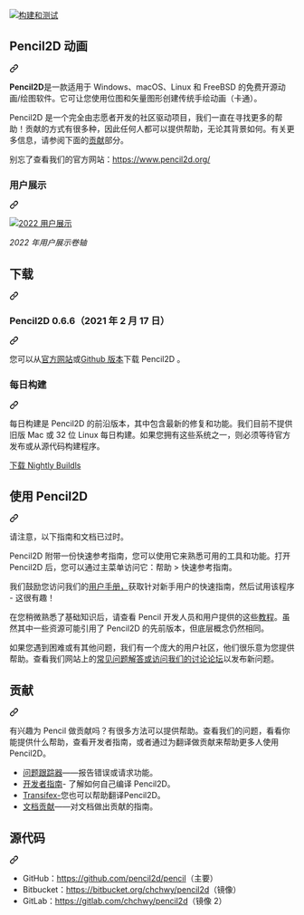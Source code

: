 <div class="Box-sc-g0xbh4-0 bJMeLZ js-snippet-clipboard-copy-unpositioned" data-hpc="true"><article class="markdown-body entry-content container-lg" itemprop="text"><p dir="auto"><a href="https://github.com/pencil2d/pencil/actions/workflows/ci.yml"><img src="https://github.com/pencil2d/pencil/actions/workflows/ci.yml/badge.svg" alt="构建和测试" style="max-width: 100%;"></a></p>
<div class="markdown-heading" dir="auto"><h1 tabindex="-1" class="heading-element" dir="auto"><font style="vertical-align: inherit;"><font style="vertical-align: inherit;">Pencil2D 动画</font></font></h1><a id="user-content-pencil2d-animation" class="anchor" aria-label="永久链接：Pencil2D 动画" href="#pencil2d-animation"><svg class="octicon octicon-link" viewBox="0 0 16 16" version="1.1" width="16" height="16" aria-hidden="true"><path d="m7.775 3.275 1.25-1.25a3.5 3.5 0 1 1 4.95 4.95l-2.5 2.5a3.5 3.5 0 0 1-4.95 0 .751.751 0 0 1 .018-1.042.751.751 0 0 1 1.042-.018 1.998 1.998 0 0 0 2.83 0l2.5-2.5a2.002 2.002 0 0 0-2.83-2.83l-1.25 1.25a.751.751 0 0 1-1.042-.018.751.751 0 0 1-.018-1.042Zm-4.69 9.64a1.998 1.998 0 0 0 2.83 0l1.25-1.25a.751.751 0 0 1 1.042.018.751.751 0 0 1 .018 1.042l-1.25 1.25a3.5 3.5 0 1 1-4.95-4.95l2.5-2.5a3.5 3.5 0 0 1 4.95 0 .751.751 0 0 1-.018 1.042.751.751 0 0 1-1.042.018 1.998 1.998 0 0 0-2.83 0l-2.5 2.5a1.998 1.998 0 0 0 0 2.83Z"></path></svg></a></div>
<p dir="auto"><strong><font style="vertical-align: inherit;"><font style="vertical-align: inherit;">Pencil2D</font></font></strong><font style="vertical-align: inherit;"><font style="vertical-align: inherit;">是一款适用于 Windows、macOS、Linux 和 FreeBSD 的免费开源动画/绘图软件。它可让您使用位图和矢量图形创建传统手绘动画（卡通）。</font></font></p>
<p dir="auto"><font style="vertical-align: inherit;"><font style="vertical-align: inherit;">Pencil2D 是一个完全由志愿者开发的社区驱动项目，我们一直在寻找更多的帮助！贡献的方式有很多种，因此任何人都可以提供帮助，无论其背景如何。有关更多信息，请参阅下面的</font></font><a href="#contributing"><font style="vertical-align: inherit;"><font style="vertical-align: inherit;">贡献</font></font></a><font style="vertical-align: inherit;"><font style="vertical-align: inherit;">部分。</font></font></p>
<p dir="auto"><font style="vertical-align: inherit;"><font style="vertical-align: inherit;">别忘了查看我们的官方网站：</font></font><a href="https://www.pencil2d.org/" rel="nofollow"><font style="vertical-align: inherit;"><font style="vertical-align: inherit;">https://www.pencil2d.org/</font></font></a></p>
<div class="markdown-heading" dir="auto"><h3 tabindex="-1" class="heading-element" dir="auto"><font style="vertical-align: inherit;"><font style="vertical-align: inherit;">用户展示</font></font></h3><a id="user-content-user-showcase" class="anchor" aria-label="永久链接：用户展示" href="#user-showcase"><svg class="octicon octicon-link" viewBox="0 0 16 16" version="1.1" width="16" height="16" aria-hidden="true"><path d="m7.775 3.275 1.25-1.25a3.5 3.5 0 1 1 4.95 4.95l-2.5 2.5a3.5 3.5 0 0 1-4.95 0 .751.751 0 0 1 .018-1.042.751.751 0 0 1 1.042-.018 1.998 1.998 0 0 0 2.83 0l2.5-2.5a2.002 2.002 0 0 0-2.83-2.83l-1.25 1.25a.751.751 0 0 1-1.042-.018.751.751 0 0 1-.018-1.042Zm-4.69 9.64a1.998 1.998 0 0 0 2.83 0l1.25-1.25a.751.751 0 0 1 1.042.018.751.751 0 0 1 .018 1.042l-1.25 1.25a3.5 3.5 0 1 1-4.95-4.95l2.5-2.5a3.5 3.5 0 0 1 4.95 0 .751.751 0 0 1-.018 1.042.751.751 0 0 1-1.042.018 1.998 1.998 0 0 0-2.83 0l-2.5 2.5a1.998 1.998 0 0 0 0 2.83Z"></path></svg></a></div>
<p dir="auto"><a href="https://www.youtube.com/watch?v=ma52j9B1kEM" rel="nofollow"><img src="https://camo.githubusercontent.com/fc27ff35f38359892572badd466de4dbce303ca6a24611073d5d431808d88cf4/687474703a2f2f696d672e796f75747562652e636f6d2f76692f6d6135326a3942316b454d2f687164656661756c742e6a7067" alt="2022 用户展示" data-canonical-src="http://img.youtube.com/vi/ma52j9B1kEM/hqdefault.jpg" style="max-width: 100%;"></a></p>
<p dir="auto"><em><font style="vertical-align: inherit;"><font style="vertical-align: inherit;">2022 年用户展示卷轴</font></font></em></p>
<div class="markdown-heading" dir="auto"><h2 tabindex="-1" class="heading-element" dir="auto"><font style="vertical-align: inherit;"><font style="vertical-align: inherit;">下载</font></font></h2><a id="user-content-download" class="anchor" aria-label="固定链接：下载" href="#download"><svg class="octicon octicon-link" viewBox="0 0 16 16" version="1.1" width="16" height="16" aria-hidden="true"><path d="m7.775 3.275 1.25-1.25a3.5 3.5 0 1 1 4.95 4.95l-2.5 2.5a3.5 3.5 0 0 1-4.95 0 .751.751 0 0 1 .018-1.042.751.751 0 0 1 1.042-.018 1.998 1.998 0 0 0 2.83 0l2.5-2.5a2.002 2.002 0 0 0-2.83-2.83l-1.25 1.25a.751.751 0 0 1-1.042-.018.751.751 0 0 1-.018-1.042Zm-4.69 9.64a1.998 1.998 0 0 0 2.83 0l1.25-1.25a.751.751 0 0 1 1.042.018.751.751 0 0 1 .018 1.042l-1.25 1.25a3.5 3.5 0 1 1-4.95-4.95l2.5-2.5a3.5 3.5 0 0 1 4.95 0 .751.751 0 0 1-.018 1.042.751.751 0 0 1-1.042.018 1.998 1.998 0 0 0-2.83 0l-2.5 2.5a1.998 1.998 0 0 0 0 2.83Z"></path></svg></a></div>
<div class="markdown-heading" dir="auto"><h3 tabindex="-1" class="heading-element" dir="auto"><font style="vertical-align: inherit;"><font style="vertical-align: inherit;">Pencil2D 0.6.6（2021 年 2 月 17 日）</font></font></h3><a id="user-content-pencil2d-066-17-feb-2021" class="anchor" aria-label="永久链接：Pencil2D 0.6.6（2021 年 2 月 17 日）" href="#pencil2d-066-17-feb-2021"><svg class="octicon octicon-link" viewBox="0 0 16 16" version="1.1" width="16" height="16" aria-hidden="true"><path d="m7.775 3.275 1.25-1.25a3.5 3.5 0 1 1 4.95 4.95l-2.5 2.5a3.5 3.5 0 0 1-4.95 0 .751.751 0 0 1 .018-1.042.751.751 0 0 1 1.042-.018 1.998 1.998 0 0 0 2.83 0l2.5-2.5a2.002 2.002 0 0 0-2.83-2.83l-1.25 1.25a.751.751 0 0 1-1.042-.018.751.751 0 0 1-.018-1.042Zm-4.69 9.64a1.998 1.998 0 0 0 2.83 0l1.25-1.25a.751.751 0 0 1 1.042.018.751.751 0 0 1 .018 1.042l-1.25 1.25a3.5 3.5 0 1 1-4.95-4.95l2.5-2.5a3.5 3.5 0 0 1 4.95 0 .751.751 0 0 1-.018 1.042.751.751 0 0 1-1.042.018 1.998 1.998 0 0 0-2.83 0l-2.5 2.5a1.998 1.998 0 0 0 0 2.83Z"></path></svg></a></div>
<p dir="auto"><font style="vertical-align: inherit;"><font style="vertical-align: inherit;">您可以从</font></font><a href="https://www.pencil2d.org/download/" rel="nofollow"><font style="vertical-align: inherit;"><font style="vertical-align: inherit;">官方网站</font></font></a><font style="vertical-align: inherit;"><font style="vertical-align: inherit;">或</font></font><a href="https://github.com/pencil2d/pencil/releases"><font style="vertical-align: inherit;"><font style="vertical-align: inherit;">Github 版本</font></font></a><font style="vertical-align: inherit;"><font style="vertical-align: inherit;">下载 Pencil2D 。</font></font></p>
<div class="markdown-heading" dir="auto"><h3 tabindex="-1" class="heading-element" dir="auto"><font style="vertical-align: inherit;"><font style="vertical-align: inherit;">每日构建</font></font></h3><a id="user-content-nightly-builds" class="anchor" aria-label="永久链接：每日构建" href="#nightly-builds"><svg class="octicon octicon-link" viewBox="0 0 16 16" version="1.1" width="16" height="16" aria-hidden="true"><path d="m7.775 3.275 1.25-1.25a3.5 3.5 0 1 1 4.95 4.95l-2.5 2.5a3.5 3.5 0 0 1-4.95 0 .751.751 0 0 1 .018-1.042.751.751 0 0 1 1.042-.018 1.998 1.998 0 0 0 2.83 0l2.5-2.5a2.002 2.002 0 0 0-2.83-2.83l-1.25 1.25a.751.751 0 0 1-1.042-.018.751.751 0 0 1-.018-1.042Zm-4.69 9.64a1.998 1.998 0 0 0 2.83 0l1.25-1.25a.751.751 0 0 1 1.042.018.751.751 0 0 1 .018 1.042l-1.25 1.25a3.5 3.5 0 1 1-4.95-4.95l2.5-2.5a3.5 3.5 0 0 1 4.95 0 .751.751 0 0 1-.018 1.042.751.751 0 0 1-1.042.018 1.998 1.998 0 0 0-2.83 0l-2.5 2.5a1.998 1.998 0 0 0 0 2.83Z"></path></svg></a></div>
<p dir="auto"><font style="vertical-align: inherit;"><font style="vertical-align: inherit;">每日构建是 Pencil2D 的前沿版本，其中包含最新的修复和功能。我们目前不提供旧版 Mac 或 32 位 Linux 每日构建。如果您拥有这些系统之一，则必须等待官方发布或从源代码构建程序。</font></font></p>
<p dir="auto"><a href="https://www.pencil2d.org/download/nightly/" rel="nofollow"><font style="vertical-align: inherit;"><font style="vertical-align: inherit;">下载 Nightly Buildls</font></font></a></p>
<div class="markdown-heading" dir="auto"><h2 tabindex="-1" class="heading-element" dir="auto"><font style="vertical-align: inherit;"><font style="vertical-align: inherit;">使用 Pencil2D</font></font></h2><a id="user-content-using-pencil2d" class="anchor" aria-label="永久链接：使用 Pencil2D" href="#using-pencil2d"><svg class="octicon octicon-link" viewBox="0 0 16 16" version="1.1" width="16" height="16" aria-hidden="true"><path d="m7.775 3.275 1.25-1.25a3.5 3.5 0 1 1 4.95 4.95l-2.5 2.5a3.5 3.5 0 0 1-4.95 0 .751.751 0 0 1 .018-1.042.751.751 0 0 1 1.042-.018 1.998 1.998 0 0 0 2.83 0l2.5-2.5a2.002 2.002 0 0 0-2.83-2.83l-1.25 1.25a.751.751 0 0 1-1.042-.018.751.751 0 0 1-.018-1.042Zm-4.69 9.64a1.998 1.998 0 0 0 2.83 0l1.25-1.25a.751.751 0 0 1 1.042.018.751.751 0 0 1 .018 1.042l-1.25 1.25a3.5 3.5 0 1 1-4.95-4.95l2.5-2.5a3.5 3.5 0 0 1 4.95 0 .751.751 0 0 1-.018 1.042.751.751 0 0 1-1.042.018 1.998 1.998 0 0 0-2.83 0l-2.5 2.5a1.998 1.998 0 0 0 0 2.83Z"></path></svg></a></div>
<p dir="auto"><font style="vertical-align: inherit;"><font style="vertical-align: inherit;">请注意，以下指南和文档已过时。</font></font></p>
<p dir="auto"><font style="vertical-align: inherit;"><font style="vertical-align: inherit;">Pencil2D 附带一份快速参考指南，您可以使用它来熟悉可用的工具和功能。打开 Pencil2D 后，您可以通过主菜单访问它：帮助 &gt; 快速参考指南。</font></font></p>
<p dir="auto"><font style="vertical-align: inherit;"><font style="vertical-align: inherit;">我们鼓励您访问我们的</font></font><a href="https://www.pencil2d.org/doc/user-manual.html" rel="nofollow"><font style="vertical-align: inherit;"><font style="vertical-align: inherit;">用户手册，</font></font></a><font style="vertical-align: inherit;"><font style="vertical-align: inherit;">获取针对新手用户的快速指南，然后试用该程序 - 这很有趣！</font></font></p>
<p dir="auto"><font style="vertical-align: inherit;"><font style="vertical-align: inherit;">在您稍微熟悉了基础知识后，请查看 Pencil 开发人员和用户提供的这些</font></font><a href="https://www.pencil2d.org/doc/tutorials.html" rel="nofollow"><font style="vertical-align: inherit;"><font style="vertical-align: inherit;">教程</font></font></a><font style="vertical-align: inherit;"><font style="vertical-align: inherit;">。虽然其中一些资源可能引用了 Pencil2D 的先前版本，但底层概念仍然相同。</font></font></p>
<p dir="auto"><font style="vertical-align: inherit;"><font style="vertical-align: inherit;">如果您遇到困难或有其他问题，我们有一个庞大的用户社区，他们很乐意为您提供帮助。查看</font><font style="vertical-align: inherit;">我们网站上的</font></font><a href="https://www.pencil2d.org/doc/faq.html" rel="nofollow"><font style="vertical-align: inherit;"><font style="vertical-align: inherit;">常见问题解答或访问我们的</font></font></a><font style="vertical-align: inherit;"></font><a href="https://discuss.pencil2d.org/c/support/5" rel="nofollow"><font style="vertical-align: inherit;"><font style="vertical-align: inherit;">讨论论坛</font></font></a><font style="vertical-align: inherit;"><font style="vertical-align: inherit;">以发布新问题。</font></font></p>
<div class="markdown-heading" dir="auto"><h2 tabindex="-1" class="heading-element" dir="auto"><font style="vertical-align: inherit;"><font style="vertical-align: inherit;">贡献</font></font></h2><a id="user-content-contributing" class="anchor" aria-label="永久链接：贡献" href="#contributing"><svg class="octicon octicon-link" viewBox="0 0 16 16" version="1.1" width="16" height="16" aria-hidden="true"><path d="m7.775 3.275 1.25-1.25a3.5 3.5 0 1 1 4.95 4.95l-2.5 2.5a3.5 3.5 0 0 1-4.95 0 .751.751 0 0 1 .018-1.042.751.751 0 0 1 1.042-.018 1.998 1.998 0 0 0 2.83 0l2.5-2.5a2.002 2.002 0 0 0-2.83-2.83l-1.25 1.25a.751.751 0 0 1-1.042-.018.751.751 0 0 1-.018-1.042Zm-4.69 9.64a1.998 1.998 0 0 0 2.83 0l1.25-1.25a.751.751 0 0 1 1.042.018.751.751 0 0 1 .018 1.042l-1.25 1.25a3.5 3.5 0 1 1-4.95-4.95l2.5-2.5a3.5 3.5 0 0 1 4.95 0 .751.751 0 0 1-.018 1.042.751.751 0 0 1-1.042.018 1.998 1.998 0 0 0-2.83 0l-2.5 2.5a1.998 1.998 0 0 0 0 2.83Z"></path></svg></a></div>
<p dir="auto"><font style="vertical-align: inherit;"><font style="vertical-align: inherit;">有兴趣为 Pencil 做贡献吗？有很多方法可以提供帮助。查看我们的问题，看看你能提供什么帮助，查看开发者指南，或者通过为翻译做贡献来帮助更多人使用 Pencil2D。</font></font></p>
<ul dir="auto">
<li><a href="https://github.com/pencil2d/pencil/issues"><font style="vertical-align: inherit;"><font style="vertical-align: inherit;">问题跟踪器</font></font></a><font style="vertical-align: inherit;"><font style="vertical-align: inherit;">——报告错误或请求功能。</font></font></li>
<li><a href="https://dev.pencil2d.org/" rel="nofollow"><font style="vertical-align: inherit;"><font style="vertical-align: inherit;">开发者指南</font></font></a><font style="vertical-align: inherit;"><font style="vertical-align: inherit;">- 了解如何自己编译 Pencil2D。</font></font></li>
<li><a href="https://www.transifex.com/pencil2d/" rel="nofollow"><font style="vertical-align: inherit;"><font style="vertical-align: inherit;">Transifex-</font></font></a><font style="vertical-align: inherit;"><font style="vertical-align: inherit;">您也可以帮助翻译Pencil2D。</font></font></li>
<li><a href="https://www.pencil2d.org/doc/CONTRIBUTING" rel="nofollow"><font style="vertical-align: inherit;"><font style="vertical-align: inherit;">文档贡献</font></font></a><font style="vertical-align: inherit;"><font style="vertical-align: inherit;">——对文档做出贡献的指南。</font></font></li>
</ul>
<div class="markdown-heading" dir="auto"><h2 tabindex="-1" class="heading-element" dir="auto"><font style="vertical-align: inherit;"><font style="vertical-align: inherit;">源代码</font></font></h2><a id="user-content-source-code" class="anchor" aria-label="永久链接：源代码" href="#source-code"><svg class="octicon octicon-link" viewBox="0 0 16 16" version="1.1" width="16" height="16" aria-hidden="true"><path d="m7.775 3.275 1.25-1.25a3.5 3.5 0 1 1 4.95 4.95l-2.5 2.5a3.5 3.5 0 0 1-4.95 0 .751.751 0 0 1 .018-1.042.751.751 0 0 1 1.042-.018 1.998 1.998 0 0 0 2.83 0l2.5-2.5a2.002 2.002 0 0 0-2.83-2.83l-1.25 1.25a.751.751 0 0 1-1.042-.018.751.751 0 0 1-.018-1.042Zm-4.69 9.64a1.998 1.998 0 0 0 2.83 0l1.25-1.25a.751.751 0 0 1 1.042.018.751.751 0 0 1 .018 1.042l-1.25 1.25a3.5 3.5 0 1 1-4.95-4.95l2.5-2.5a3.5 3.5 0 0 1 4.95 0 .751.751 0 0 1-.018 1.042.751.751 0 0 1-1.042.018 1.998 1.998 0 0 0-2.83 0l-2.5 2.5a1.998 1.998 0 0 0 0 2.83Z"></path></svg></a></div>
<ul dir="auto">
<li><font style="vertical-align: inherit;"><font style="vertical-align: inherit;">GitHub：</font></font><a href="https://github.com/pencil2d/pencil"><font style="vertical-align: inherit;"><font style="vertical-align: inherit;">https://github.com/pencil2d/pencil</font></font></a><font style="vertical-align: inherit;"><font style="vertical-align: inherit;">（主要）</font></font></li>
<li><font style="vertical-align: inherit;"><font style="vertical-align: inherit;">Bitbucket：</font></font><a href="https://bitbucket.org/chchwy/pencil2d" rel="nofollow"><font style="vertical-align: inherit;"><font style="vertical-align: inherit;">https://bitbucket.org/chchwy/pencil2d</font></font></a><font style="vertical-align: inherit;"><font style="vertical-align: inherit;">（镜像）</font></font></li>
<li><font style="vertical-align: inherit;"><font style="vertical-align: inherit;">GitLab：</font></font><a href="https://gitlab.com/chchwy/pencil2d" rel="nofollow"><font style="vertical-align: inherit;"><font style="vertical-align: inherit;">https://gitlab.com/chchwy/pencil2d</font></font></a><font style="vertical-align: inherit;"><font style="vertical-align: inherit;">（镜像 2）</font></font></li>
</ul>
</article></div>
